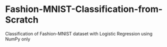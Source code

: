 # Fashion-MNIST-Classification-from-Scratch
Classification of Fashion-MNIST dataset with Logistic Regression using NumPy only
